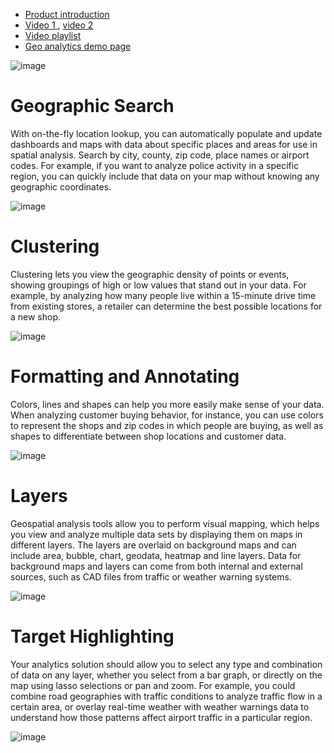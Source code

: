 
-	[Product introduction](https://www.qlik.com/us/products/qlik-sense/geospatial-analysis)
-	[Video 1 ](https://youtu.be/p-qaljRPZzw), [video 2](https://videos.qlik.com/watch/mK42jziUtTzc3knub5ss55?autoplay=2&second=5.52)
-	[Video playlist](https://www.youtube.com/playlist?list=PLkRFvjyuHFvI9wo4Bmxl531y9vwN79fp1)
-	[Geo analytics demo page](https://demos.qlik.com/qliksense?tags=Qlik%20GeoAnalytics)

![image](https://github.com/QHose/QRSMeteor/assets/12411165/d6a95588-bc30-42c0-84f3-68864c3ec51f)



# Geographic Search
With on-the-fly location lookup, you can automatically populate and update dashboards and maps with data about specific places and areas for use in spatial analysis. Search by city, county, zip code, place names or airport codes. For example, if you want to analyze police activity in a specific region, you can quickly include that data on your map without knowing any geographic coordinates.

![image](https://github.com/QHose/QRSMeteor/assets/12411165/0360fdc2-9dca-4454-af09-cbfcc3abb342)


# Clustering
Clustering lets you view the geographic density of points or events, showing groupings of high or low values that stand out in your data. For example, by analyzing how many people live within a 15-minute drive time from existing stores, a retailer can determine the best possible locations for a new shop.

![image](https://github.com/QHose/QRSMeteor/assets/12411165/4f5100f7-2161-4e79-8cae-fe10a7085b08)


# Formatting and Annotating
Colors, lines and shapes can help you more easily make sense of your data. When analyzing customer buying behavior, for instance, you can use colors to represent the shops and zip codes in which people are buying, as well as shapes to differentiate between shop locations and customer data.

![image](https://github.com/QHose/QRSMeteor/assets/12411165/4ccf49d9-c564-438d-9b61-95fa61c24321)



# Layers
Geospatial analysis tools allow you to perform visual mapping, which helps you view and analyze multiple data sets by displaying them on maps in different layers. The layers are overlaid on background maps and can include area, bubble, chart, geodata, heatmap and line layers. Data for background maps and layers can come from both internal and external sources, such as CAD files from traffic or weather warning systems.

![image](https://github.com/QHose/QRSMeteor/assets/12411165/373ed54c-8d86-425e-8705-952d24269456)


# Target Highlighting
Your analytics solution should allow you to select any type and combination of data on any layer, whether you select from a bar graph, or directly on the map using lasso selections or pan and zoom. For example, you could combine road geographies with traffic conditions to analyze traffic flow in a certain area, or overlay real-time weather with weather warnings data to understand how those patterns affect airport traffic in a particular region.

![image](https://github.com/QHose/QRSMeteor/assets/12411165/0fea897b-59d8-4aed-9073-f04917269ca6)

